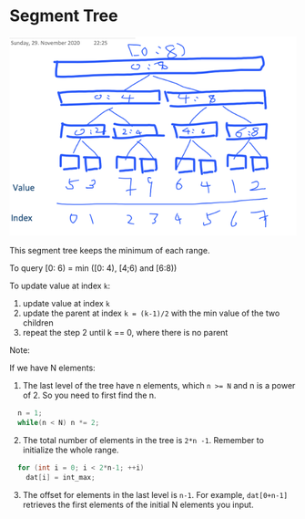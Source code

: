# Segment Tree

![SegmentTree](./SegmentTree.png)

This segment tree keeps the minimum of each range.

To query [0: 6) = min ([0: 4), [4;6) and [6:8))

To update value at index `k`: 

1. update value at index `k`
2. update the parent at index `k = (k-1)/2` with the min value of the two children
3. repeat the step 2 until k == 0, where there is no parent


Note:

If we have N elements:

1. The last level of the tree have n elements, which `n >= N` and n is a power of 2. So you need to first find the n.
```c++
  n = 1;
  while(n < N) n *= 2;
```
2. The total number of elements in the tree is `2*n -1`. Remember to initialize the whole range.
```c++
  for (int i = 0; i < 2*n-1; ++i) 
    dat[i] = int_max;
```
3. The offset for elements in the last level is `n-1`. For example, `dat[0+n-1]` retrieves the first elements of the initial N elements you input.


